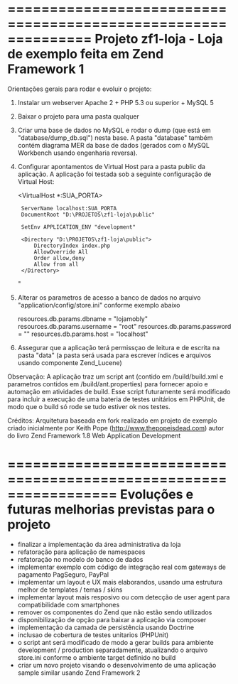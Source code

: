 ==============================================================
Projeto zf1-loja - Loja de exemplo feita em Zend Framework 1
==============================================================

Orientações gerais para rodar e evoluir o projeto:

1) Instalar um webserver Apache 2 + PHP 5.3 ou superior + MySQL 5

2) Baixar o projeto para uma pasta qualquer

3) Criar uma base de dados no MySQL e rodar o dump (que está em "database/dump_db.sql") nesta base.
A pasta "database" também contém diagrama MER da base de dados (gerados com o MySQL Workbench 
usando engenharia reversa).

4) Configurar apontamentos de Virtual Host para a pasta public da aplicação.
A aplicação foi testada sob a seguinte configuração de Virtual Host:

	<VirtualHost *:SUA_PORTA>
    
		ServerName localhost:SUA_PORTA
		DocumentRoot "D:\PROJETOS\zf1-loja\public"
	 
		SetEnv APPLICATION_ENV "development"
	 
		<Directory "D:\PROJETOS\zf1-loja\public">
			DirectoryIndex index.php
			AllowOverride All
			Order allow,deny
			Allow from all
		</Directory>
	
	</VirtualHost>"

5) Alterar os parametros de acesso a banco de dados no arquivo "application/config/store.ini"
conforme exemplo abaixo

	resources.db.params.dbname = "lojamobly"
	resources.db.params.username = "root"
	resources.db.params.password = ""
	resources.db.params.host = "localhost"

6) Assegurar que a aplicação terá permissçao de leitura e de escrita na pasta "data" 
(a pasta será usada para escrever índices e arquivos usando componente Zend_Lucene)

Observação: A aplicação traz um script ant (contido em /build/build.xml e parametros contidos em /build/ant.properties) 
para fornecer apoio e automação em atividades de build. Esse script futuramente será modificado para incluir
a execução de uma bateria de testes unitários em PHPUnit, de modo que o build só rode se tudo estiver ok nos testes.

Créditos: Arquitetura baseada em fork realizado em projeto de exemplo 
criado inicialmente por Keith Pope (http://www.thepopeisdead.com) 
autor do livro Zend Framework 1.8 Web Application Development

=================================================================
Evoluções e futuras melhorias previstas para o projeto
==================================================================

- finalizar a implementação da área administrativa da loja
- refatoração para aplicação de namespaces
- refatoração no modelo do banco de dados
- implementar exemplo com código de integração real com gateways de pagamento PagSeguro, PayPal
- implementar um layout e UX mais elaborandos, usando uma estrutura melhor de templates / temas / skins
- implementar layout mais resposivo ou com detecção de user agent para compatibilidade com smartphones
- remover os componentes do Zend que não estão sendo utilizados
- disponibilização de opção para baixar a aplicação via composer
- implementação da camada de persistência usando Doctrine
- inclusao de cobertura de testes unitarios (PHPUnit)
- o script ant será modificado de modo a gerar builds para ambiente development / production 
separadamente, atualizando o arquivo store.ini conforme o ambiente target definido no build
- criar um novo projeto visando o desenvolvimento de uma aplicação sample similar usando Zend Framework 2
